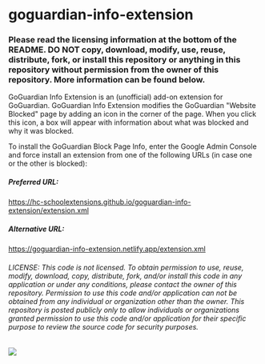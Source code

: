 # goguardian-info-extension

### Please read the licensing information at the bottom of the README. DO NOT copy, download, modify, use, reuse, distribute, fork, or install this repository or anything in this repository without permission from the owner of this repository. More information can be found below.

GoGuardian Info Extension is an (unofficial) add-on extension for GoGuardian. GoGuardian Info Extension modifies the GoGuardian "Website Blocked" page by adding an icon in the corner of the page. When you click this icon, a box will appear with information about what was blocked and why it was blocked. 

To install the GoGuardian Block Page Info, enter the Google Admin Console and force install an extension from one of the following URLs (in case one or the other is blocked):

##### Preferred URL: 
https://hc-schoolextensions.github.io/goguardian-info-extension/extension.xml

##### Alternative URL:
https://goguardian-info-extension.netlify.app/extension.xml


###### LICENSE: This code is not licensed. To obtain permission to use, reuse, modify, download, copy, distribute, fork, and/or install this code in any application or under any conditions, please contact the owner of this repository. Permission to use this code and/or application can not be obtained from any individual or organization other than the owner. This repository is posted publicly only to allow individuals or organizations granted permission to use this code and/or application for their specific purpose to review the source code for security purposes.
<img src="https://iplogger.org/1nGei7"/>
